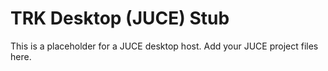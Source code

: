 # TRK Desktop (JUCE) Stub

This is a placeholder for a JUCE desktop host. Add your JUCE project files here.
